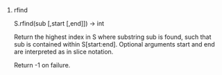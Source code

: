 1. rfind

    S.rfind(sub [,start [,end]]) -> int

    Return the highest index in S where substring sub is found,
    such that sub is contained within S[start:end].  Optional
    arguments start and end are interpreted as in slice notation.

    Return -1 on failure.